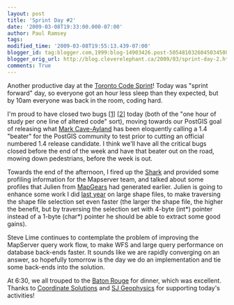 ```yaml
---
layout: post
title: 'Sprint Day #2'
date: '2009-03-08T19:33:00.000-07:00'
author: Paul Ramsey
tags: 
modified_time: '2009-03-08T19:55:13.439-07:00'
blogger_id: tag:blogger.com,1999:blog-14903426.post-5054810326045034508
blogger_orig_url: http://blog.cleverelephant.ca/2009/03/sprint-day-2.html
comments: True
---
```


Another productive day at the [Toronto Code Sprint](http://wiki.osgeo.org/wiki/Toronto_Code_Sprint_2009)! Today was "sprint forward" day, so everyone got an hour less sleep than they expected, but by 10am everyone was back in the room, coding hard. 

I'm proud to have closed two bugs [[1](http://code.google.com/p/postgis/issues/detail?id=112)] [[2](http://code.google.com/p/postgis/issues/detail?id=116)] today (both of the "one hour of study per one line of altered code" sort), moving towards our PostGIS goal of releasing what [Mark Cave-Ayland](http://www.ilande.co.uk/) has been eloquently calling a 1.4 "beater" for the PostGIS community to test prior to cutting an official numbered 1.4 release candidate.  I think we'll have all the critical bugs closed before the end of the week and have that beater out on the road, mowing down pedestrians, before the week is out.

Towards the end of the afternoon, I fired up the [Shark](http://docs.opengeo.org/geospiel/2009/03/04/riding-the-shark/) and provided some profiling information for the Mapserver team, and talked about some profiles that Julien from [MapGears](http://www.mapgears.com/) had generated earlier. Julien is going to enhance some work I did [last year](/2008/04/see_30.html) on large shape files, to make traversing the shape file selection set even faster (the larger the shape file, the higher the benefit, but by traversing the selection set with 4-byte (int*) pointer instead of a 1-byte (char*) pointer he should be able to extract some good gains).

Steve Lime continues to contemplate the problem of improving the MapServer query work flow, to make WFS and large query performance on database back-ends faster. It sounds like we are rapidly converging on an answer, so hopefully tomorrow is the day we do an implementation and tie some back-ends into the solution.

At 6:30, we all trouped to the [Baton Rouge](http://www.batonrougerestaurants.com/page.asp?intNodeID=33079) for dinner, which was excellent.  Thanks to [Coordinate Solutions](http://www.coordinatesolutions.com/) and [SJ Geophysics](http://www.sjgeophysics.com/) for supporting today's activities!

